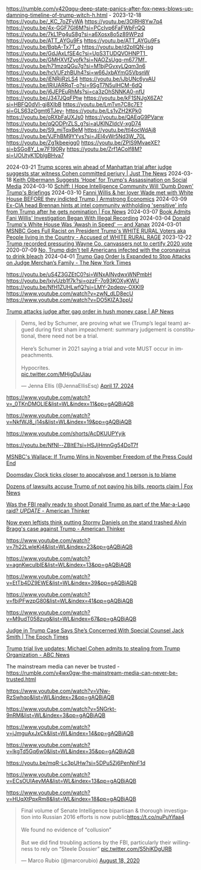 https://rumble.com/v420qgu-deep-state-panics-after-fox-news-blows-up-damning-timeline-of-trump-witch-h.html - 2023-12-18
https://youtu.be/_KC_7oZFyWA
https://youtu.be/3OlRH8Yw7q4
https://youtu.be/4x-GGF7GI6M?si=PCcIvp6FaFWbFrQQ
https://youtu.be/7kL1Pg4uS8g?si=a6Xosx8o5z89WPzd
https://youtu.be/ATT_AYGu9Fs
https://youtu.be/ATT_AYGu9Fs
https://youtu.be/BqbA-Tx7T_o
https://youtu.be/d2pIlQN-isg
https://youtu.be/GdJAxLfSE4c?si=UpS3TUDQVOHNPT1_
https://youtu.be/GMHXVfZyofk?si=NAOZsUgq-m677Mf_
https://youtu.be/h71mzqQGu7g?si=M1bjPGvxyLQqm3n6
https://youtu.be/hcVUFzhBUh4?si=w66JxbAYmG5VbsnW
https://youtu.be/iENRjiRzLS4
https://youtu.be/iJbUNc6yvAU
https://youtu.be/IRiUARRqT-o?si=9SgT7N5uIHCM-6dQ
https://youtu.be/j6JEPEuRhMs?si=ca3zOhSNNKA0-nfU
https://youtu.be/J347JQqFPtw
https://youtu.be/kF1SNJgX6ZA?si=HBFQ0dVl-gj8XIbB
https://youtu.be/LmTvn7C8c7E?si=GLS63zOgmt6TJey-
https://youtu.be/Ls1vZH2KPk0
https://youtu.be/oRXbFaUXJs0
https://youtu.be/QAEqG9PVarw
https://youtu.be/qQODPrZLS_g?si=aUKlNZIdcV-xgD74
https://youtu.be/S9_miTqxBeM
https://youtu.be/ttl4ocWdAj8
https://youtu.be/VJFhBM9YYvs?si=JEI4vWr5Nd3W_70L
https://youtu.be/Zg1kbeeigg0
https://youtu.be/ZPlS9MvaeXE?si=bSGo8Y_Lw7F190Ry
https://youtu.be/Zrf1AColf8M?si=UOUtyK1DblgBHva7

2024-03-21 [Trump scores win ahead of Manhattan trial after judge suggests star witness Cohen committed perjury | Just The News](https://justthenews.com/politics-policy/all-things-trump/trump-scores-win-ahead-manhattan-trial-after-judge-suggests-star)
2024-03-18 [Keith Olbermann Suggests 'Hope' for Trump's Assassination on Social Media](https://www.breitbart.com/sports/2024/03/18/keith-olbermann-suggests-hope-trumps-assassination-social-media/)
2024-03-10 [Schiff: I Hope Intelligence Community Will 'Dumb Down' Trump's Briefings](https://www.breitbart.com/clips/2024/03/10/schiff-i-hope-intelligence-community-will-dumb-down-trumps-briefings/)
2024-03-10 [Fanni Willis & her lover Wade met with White House BEFORE they indicted Trump | Armstrong Economics](https://www.armstrongeconomics.com/armstrongeconomics101/deep-state/fanni-willis-her-lover-wade-met-with-white-house-before-they-indicted-trump/)
2024-03-09 [Ex-CIA head Brennan hints at intel community withholding 'sensitive' info from Trump after he gets nomination | Fox News](https://www.foxnews.com/media/ex-cia-head-brennan-hints-intel-community-withholding-sensitive-info-trump-gets-nomination)
2024-03-07 [Book Admits Fani Willis' Investigation Began With Illegal Recording](https://thefederalist.com/2024/03/07/new-book-admits-fani-willis-get-trump-investigation-began-with-illegal-recording/)
2024-03-04 [Donald Trump's White House Was 'Awash in Speed' — and Xanax](https://www.rollingstone.com/politics/politics-features/trump-white-house-drugs-speed-xanax-1234979503/)
2024-03-01 [MSNBC Goes Full Racist on President Trump's WHITE RURAL Voters aka People living in the Country - Accused of WHITE RURAL RAGE](https://rumble.com/v4gisu6-msnbc-goes-full-racist-on-pres-trumps-white-rural-voters-aka-people-living-.html)
2023-12-22 [Trump recorded pressuring Wayne Co. canvassers not to certify 2020 vote](https://www.detroitnews.com/story/news/politics/2023/12/21/donald-trump-recorded-pressuring-wayne-canvassers-not-to-certify-2020-vote-michigan/72004514007/)
2020-07-09 [No, Trump didn't tell Americans infected with the coronavirus to drink bleach](https://www.politifact.com/factchecks/2020/jul/11/joe-biden/no-trump-didnt-tell-americans-infected-coronavirus/)
2024-04-01 [Trump Gag Order Is Expanded to Stop Attacks on Judge Merchan’s Family - The New York Times](https://www.nytimes.com/2024/04/01/nyregion/trump-gag-order-juan-merchan.html)

https://youtu.be/uS4Z3GZEtC0?si=WNxAINydwxWNPmbH
https://youtu.be/lxjvUzb1f7k?si=ozzF-7o93KOXyKWU
https://youtu.be/NfH1ZUHLwfQ?si=LMY-2pdepv-OXKI9
https://www.youtube.com/watch?v=zwN_dLD8ecU
https://www.youtube.com/watch?v=DO5KIZA3ppU

[Trump attacks judge after gag order in hush money case | AP News](https://apnews.com/article/donald-trump-judge-merchan-hush-money-gag-order-truth-social-daughter-578a0c6334b206d81dc2ebf6a410a502)

<blockquote class="twitter-tweet"><p lang="en" dir="ltr">Dems, led by Schumer, are proving what we (Trump’s legal team) argued during first sham impeachment: summary judgement is constitutional, there need not be a trial.<br><br>Here’s Schumer in 2021 saying a trial and vote MUST occur in impeachments.<br><br>Hypocrites.<br> <a href="https://t.co/MHjgDuUiau">pic.twitter.com/MHjgDuUiau</a></p>&mdash; Jenna Ellis (@JennaEllisEsq) <a href="https://twitter.com/JennaEllisEsq/status/1780689157255246290?ref_src=twsrc%5Etfw">April 17, 2024</a></blockquote> <script async src="https://platform.twitter.com/widgets.js" charset="utf-8"></script>

https://www.youtube.com/watch?v=_0TKnDMOLIE&list=WL&index=11&pp=gAQBiAQB

https://www.youtube.com/watch?v=NkfWJ8_j14s&list=WL&index=19&pp=gAQBiAQB

https://www.youtube.com/shorts/AcDKUUPYyjk

https://youtu.be/NfNl--ZBItE?si=HSJjHmnGg54DoT7f

[MSNBC's Wallace: If Trump Wins in November Freedom of the Press Could End](https://www.breitbart.com/clips/2024/05/01/msnbcs-wallace-if-trump-wins-in-november-freedom-of-the-press-could-end/)

[Doomsday Clock ticks closer to apocalypse and 1 person is to blame](https://www.usatoday.com/story/news/nation-now/2017/01/26/doomsday-clock-end-world-nuclear-weapons-climate-change-donald-trump/97077736/)

[Dozens of lawsuits accuse Trump of not paying his bills, reports claim | Fox News](https://www.foxnews.com/politics/dozens-of-lawsuits-accuse-trump-of-not-paying-his-bills-reports-claim)

[Was the FBI really ready to shoot Donald Trump as part of the Mar-a-Lago raid? *UPDATE* - American Thinker](https://www.americanthinker.com/blog/2024/05/was_the_fbi_really_ready_to_shoot_donald_trump_as_part_of_the_mar_a_lago_raid.html)

[Now even leftists think putting Stormy Daniels on the stand trashed Alvin Bragg's case against Trump - American Thinker](https://www.americanthinker.com/blog/2024/05/now_even_leftists_think_putting_stormy_daniels_on_the_stand_trashed_alvin_bragg_s_case_against_trump.html)

https://www.youtube.com/watch?v=7h22LwleKj4&list=WL&index=23&pp=gAQBiAQB

https://www.youtube.com/watch?v=agnKwculbIE&list=WL&index=13&pp=gAQBiAQB

https://www.youtube.com/watch?v=EtTb4DZ9EWE&list=WL&index=39&pp=gAQBiAQB

https://www.youtube.com/watch?v=fbiPFwzpG80&list=WL&index=41&pp=gAQBiAQB

https://www.youtube.com/watch?v=M9udT058zug&list=WL&index=67&pp=gAQBiAQB

[Judge in Trump Case Says She’s Concerned With Special Counsel Jack Smith | The Epoch Times](https://www.theepochtimes.com/us/judge-in-trump-case-says-shes-concerned-with-special-counsel-jack-smith-5653302)

[Trump trial live updates: Michael Cohen admits to stealing from Trump Organization - ABC News](https://abcnews.go.com/US/live-updates/trump-hush-money-trial/cohen-admits-he-stole-from-trump-through-his-reimbursement-110400268)

The mainstream media can never be trusted - https://rumble.com/v4wx0gw-the-mainstream-media-can-never-be-trusted.html

https://www.youtube.com/watch?v=VNw-RzSwhqo&list=WL&index=2&pp=gAQBiAQB

https://www.youtube.com/watch?v=5NGrkt-9nRM&list=WL&index=3&pp=gAQBiAQB

https://www.youtube.com/watch?v=jJmguAxJxCk&list=WL&index=14&pp=gAQBiAQB

https://www.youtube.com/watch?v=lkgTd5Gq6w0&list=WL&index=35&pp=gAQBiAQB

https://youtu.be/mqR-Lc3pUHw?si=5DPu5Zj6PenNnF1d

https://www.youtube.com/watch?v=ECsOUIAeyMA&list=WL&index=13&pp=gAQBiAQB

https://www.youtube.com/watch?v=HUqXtPpxRm8&list=WL&index=18&pp=gAQBiAQB

<blockquote class="twitter-tweet"><p lang="en" dir="ltr">Final volume of Senate Intelligence bipartisan &amp; thorough investigation into Russian 2016 efforts is now public<a href="https://t.co/nuPuYifaa4">https://t.co/nuPuYifaa4</a><br> <br>We found no evidence of “collusion”<br><br>But we did find troubling actions by the FBI, particularly their willingness to rely on “Steele Dossier” <a href="https://t.co/S5hiKDgURB">pic.twitter.com/S5hiKDgURB</a></p>&mdash; Marco Rubio (@marcorubio) <a href="https://twitter.com/marcorubio/status/1295711197300428801?ref_src=twsrc%5Etfw">August 18, 2020</a></blockquote> <script async src="https://platform.twitter.com/widgets.js" charset="utf-8"></script>

